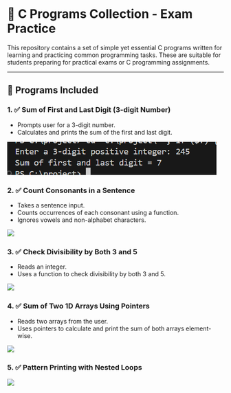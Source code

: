 # 📘 C Programs Collection - Exam Practice

This repository contains a set of simple yet essential C programs written for learning and practicing common programming tasks. These are suitable for students preparing for practical exams or C programming assignments.

---

## 🔗 Programs Included

### 1. ✅ Sum of First and Last Digit (3-digit Number)
- Prompts user for a 3-digit number.
- Calculates and prints the sum of the first and last digit.
<img src="SS/1.png">

### 2. ✅ Count Consonants in a Sentence
- Takes a sentence input.
- Counts occurrences of each consonant using a function.
- Ignores vowels and non-alphabet characters.
<img src="../SS/2.png">

### 3. ✅ Check Divisibility by Both 3 and 5
- Reads an integer.
- Uses a function to check divisibility by both 3 and 5.
<img src="../SS/3.png">

### 4. ✅ Sum of Two 1D Arrays Using Pointers
- Reads two arrays from the user.
- Uses pointers to calculate and print the sum of both arrays element-wise.
<img src="../SS/4.png">

### 5. ✅ Pattern Printing with Nested Loops
<img src="../SS/5.png">
